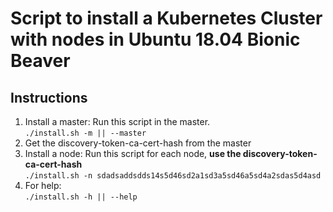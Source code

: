 # Script to install a Kubernetes Cluster with nodes in Ubuntu 18.04 Bionic Beaver
## Instructions
1. Install a master: Run this script in the master.\
`./install.sh -m || --master`
2. Get the discovery-token-ca-cert-hash from the master
3. Install a node: Run this script for each node, **use the discovery-token-ca-cert-hash**\
`./install.sh -n sdadsaddsdds14s5d46sd2a1sd3a5sd46a5sd4a2sdas5d4asd`
4. For help: \
`./install.sh -h || --help`
